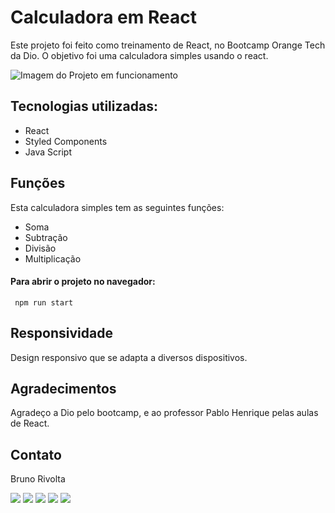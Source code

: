 # Calculadora em React


Este projeto foi feito como treinamento de React, no Bootcamp Orange Tech da Dio.
O objetivo foi uma calculadora simples usando o react.  


![Imagem do Projeto em funcionamento](https://images2.imgbox.com/c4/6d/R25xWe12_o.gif)  


## Tecnologias utilizadas:

 - React  
 - Styled Components  
 - Java Script 


## Funções

Esta calculadora simples tem as seguintes funções:

 - Soma 
 - Subtração  
 - Divisão 
 - Multiplicação 


#### Para abrir o projeto no navegador:

```
 npm run start
```

## Responsividade

Design responsivo que se adapta a diversos dispositivos.  


## Agradecimentos

Agradeço a Dio pelo bootcamp, e ao professor Pablo Henrique pelas aulas de React.  

## Contato

Bruno Rivolta  

<a  href="mailto:brrivolta@gmail.com"><img src="https://img.icons8.com/plasticine/100/null/apple-mail.png"></a>
<a  href="https://github.com/BrunoRivolta"><img src="https://img.icons8.com/plasticine/100/null/github-squared.png"></a>
<a  href="https://www.linkedin.com/in/brunorivolta/"><img src="https://img.icons8.com/plasticine/100/null/linkedin.png"></a>
<a  href="https://www.youtube.com/channel/UC6XJ3aQvFBU7gqHvebolwJQ"><img src="https://img.icons8.com/plasticine/100/null/youtube-play--v1.png"></a>
<a  href="https://devrivolta.blogspot.com/"><img src="https://images2.imgbox.com/1d/91/8Te7jWaR_o.png"></a>


